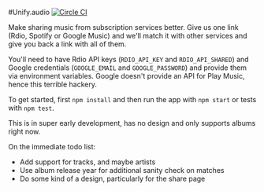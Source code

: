 #Unify.audio [![Circle CI](https://circleci.com/gh/kudos/unify.audio.svg?style=svg)](https://circleci.com/gh/kudos/unify.audio)

Make sharing music from subscription services better. Give us one link (Rdio, Spotify or Google Music) and we'll match it with other services and give you back a link with all of them.

You'll need to have Rdio API keys (`RDIO_API_KEY` and `RDIO_API_SHARED`) and Google credentials (`GOOGLE_EMAIL` and `GOOGLE_PASSWORD`) and provide them via environment variables. Google doesn't provide an API for Play Music, hence this terrible hackery.

To get started, first `npm install` and then run the app with `npm start` or tests with `npm test`.

This is in super early development, has no design and only supports albums right now.

On the immediate todo list:

* Add support for tracks, and maybe artists
* Use album release year for additional sanity check on matches
* Do some kind of a design, particularly for the share page
